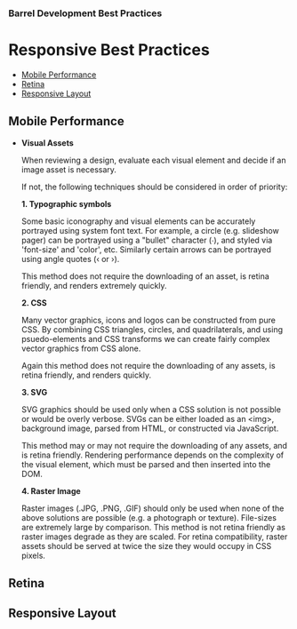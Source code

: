 ### Barrel Development Best Practices

# Responsive Best Practices

- [Mobile Performance](#mobile-performance)
- [Retina](#retina)
- [Responsive Layout](#responsive-layout)

## Mobile Performance

*	**Visual Assets**

	When reviewing a design, evaluate each visual element and decide if an image asset is necessary.
	
	If not, the following techniques should be considered in order of priority:
	
	**1. Typographic symbols**
	
	Some basic iconography and visual elements can be accurately portrayed using system font text. For example, a circle (e.g. slideshow pager) can be portrayed using a "bullet" character (∙), and styled via 'font-size' and 'color', etc. Similarly certain arrows can be portrayed using angle quotes (‹ or ›).
	
	This method does not require the downloading of an asset, is retina friendly, and renders extremely quickly.
		
	**2. CSS**
	
	Many vector graphics, icons and logos can be constructed from pure CSS. By combining CSS triangles, circles, and quadrilaterals, and using psuedo-elements and CSS transforms we can create fairly complex vector graphics from CSS alone. 
		
	Again this method does not require the downloading of any assets, is retina friendly, and renders quickly.
		
	**3. SVG**
	
	SVG graphics should be used only when a CSS solution is not possible or would be overly verbose. SVGs can be either loaded as an &lt;img&gt;, background image, parsed from HTML, or constructed via JavaScript.
		
	This method may or may not require the downloading of any assets, and is retina friendly. Rendering performance depends on the complexity of the visual element, which must be parsed and then inserted into the DOM.
		
	**4. Raster Image**
	
	Raster images (.JPG, .PNG, .GIF) should only be used when none of the above solutions are possible (e.g. a photograph or texture). File-sizes are extremely large by comparison. This method is not retina friendly as raster images degrade as they are scaled. For retina compatibility, raster assets should be served at twice the size they would occupy in CSS pixels.
	
## Retina

## Responsive Layout
